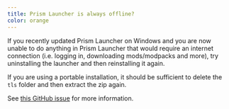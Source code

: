 ```yaml
---
title: Prism Launcher is always offline?
color: orange
---
```


If you recently updated Prism Launcher on Windows and you are now unable to do anything in Prism Launcher that would require an internet connection (i.e. logging in, downloading mods/modpacks and more), try uninstalling the launcher and then reinstalling it again.

If you are using a portable installation, it should be sufficient to delete the `tls` folder and then extract the zip again.

See [this GitHub issue](https://github.com/PrismLauncher/PrismLauncher/issues/660) for more information.
